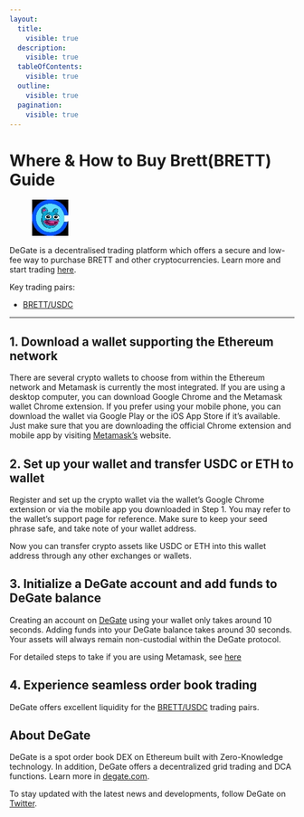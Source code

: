 ```yaml
---
layout:
  title:
    visible: true
  description:
    visible: true
  tableOfContents:
    visible: true
  outline:
    visible: true
  pagination:
    visible: true
---
```


# Where & How to Buy Brett(BRETT) Guide

<figure><img src="../images/brett_0x3f1ee2f15da3eaf3539006b651144ec87755876d1718172183292.jpg" alt="BRETT" width="64"><figcaption></figcaption></figure>

DeGate is a decentralised trading platform which offers a secure and low-fee way to purchase BRETT and other cryptocurrencies. Learn more and start trading [here](https://app.degate.com/trade/USDC/0x3f1ee2f15da3eaf3539006b651144ec87755876d?utm_source=howtobuy).&#x20;

Key trading pairs:

* [BRETT/USDC](https://app.degate.com/trade/USDC/0x3f1ee2f15da3eaf3539006b651144ec87755876d?utm_source=howtobuy)

***

## 1. Download a wallet supporting the Ethereum network

There are several crypto wallets to choose from within the Ethereum network and Metamask is currently the most integrated. If you are using a desktop computer, you can download Google Chrome and the Metamask wallet Chrome extension. If you prefer using your mobile phone, you can download the wallet via Google Play or the iOS App Store if it’s available. Just make sure that you are downloading the official Chrome extension and mobile app by visiting [Metamask’s](https://metamask.io/) website.

## 2. Set up your wallet and transfer USDC or ETH to wallet

Register and set up the crypto wallet via the wallet’s Google Chrome extension or via the mobile app you downloaded in Step 1. You may refer to the wallet’s support page for reference. Make sure to keep your seed phrase safe, and take note of your wallet address.&#x20;

Now you can transfer crypto assets like USDC or ETH into this wallet address through any other exchanges or wallets.

## 3. Initialize a DeGate account and add funds to DeGate balance

Creating an account on [DeGate](https://app.degate.com/?utm_source=BRETT_howtobuy) using your wallet only takes around 10 seconds. Adding funds into your DeGate balance takes around 30 seconds. Your assets will always remain non-custodial within the DeGate protocol.

For detailed steps to take if you are using Metamask, see [here](https://docs.degate.com/v/product_en/main-features/wallet-connectivity/metamask)

## 4. Experience seamless order book trading

DeGate offers excellent liquidity for the [BRETT/USDC](https://app.degate.com/trade/USDC/0x3f1ee2f15da3eaf3539006b651144ec87755876d?utm_source=howtobuy) trading pairs.&#x20;

## About DeGate

DeGate is a spot order book DEX on Ethereum built with Zero-Knowledge technology. In addition, DeGate offers a decentralized grid trading and DCA functions.  Learn more in [degate.com](https://degate.com/?utm_source=BRETT_howtobuy).

To stay updated with the latest news and developments, follow DeGate on [Twitter](https://twitter.com/degatedex).
